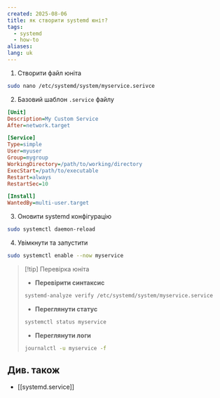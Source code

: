 ```yaml
---
created: 2025-08-06
title: як створити systemd юніт?
tags:
  - systemd
  - how-to
aliases: 
lang: uk
---
```


1. Створити файл юніта

```bash
sudo nano /etc/systemd/system/myservice.serivce
```

2.  Базовий шаблон `.service` файлу

```ini
[Unit]
Description=My Custom Service
After=network.target

[Service]
Type=simple
User=myuser
Group=mygroup
WorkingDirectory=/path/to/working/directory
ExecStart=/path/to/executable
Restart=always
RestartSec=10

[Install]
WantedBy=multi-user.target
```

3. Оновити systemd конфігурацію

```bash
sudo systemctl daemon-reload
```

4. Увімкнути та запустити

```bash
sudo systemctl enable --now myservice
```

> [!tip] Перевірка юніта
> - **Перевірити синтаксис**
> ```bash
> systemd-analyze verify /etc/systemd/system/myservice.service
> ```
> - **Переглянути статус**
> ```bash
> systemctl status myservice
> ```
> - **Переглянути логи**
> ```bash
> journalctl -u myservice -f
> ```


## Див. також

- [[systemd.service]]